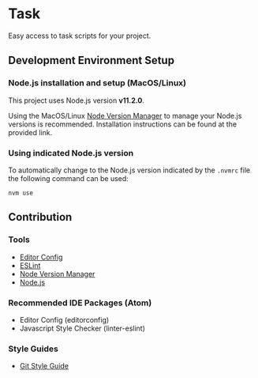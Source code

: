 
# Task

Easy access to task scripts for your project.

## Development Environment Setup

### Node.js installation and setup (MacOS/Linux)

This project uses Node.js version **v11.2.0**.

Using the MacOS/Linux [Node Version Manager](https://github.com/creationix/nvm) to manage your Node.js versions is recommended. Installation instructions can be found at the provided link.

### Using indicated Node.js version

To automatically change to the Node.js version indicated by the `.nvmrc` file the following command can be used:

```
nvm use
```

## Contribution

### Tools

- [Editor Config](https://editorconfig.org/)
- [ESLint](https://eslint.org/)
- [Node Version Manager](https://github.com/creationix/nvm)
- [Node.js](https://nodejs.org/)

### Recommended IDE Packages (Atom)

- Editor Config (editorconfig)
- Javascript Style Checker (linter-eslint)

### Style Guides

- [Git Style Guide](https://github.com/agis-/git-style-guide)
